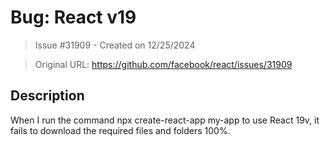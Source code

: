# Bug: React v19

> Issue #31909 - Created on 12/25/2024

> Original URL: https://github.com/facebook/react/issues/31909

## Description

When I run the command
npx create-react-app my-app
to use React 19v, it fails to download the required files and folders 100%.
